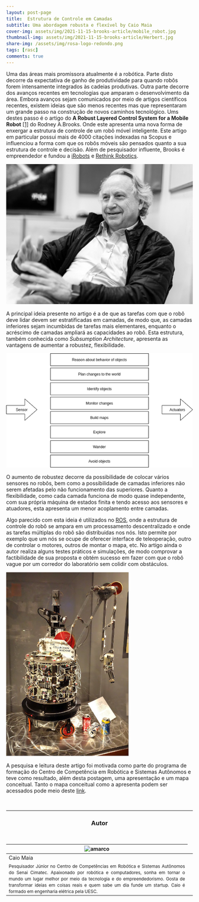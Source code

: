 ```yaml
---
layout: post-page
title:  Estrutura de Controle em Camadas
subtitle: Uma abordagem robusta e flexível by Caio Maia
cover-img: assets/img/2021-11-15-brooks-article/mobile_robot.jpg
thumbnail-img: assets/img/2021-11-15-brooks-article/Herbert.jpg 
share-img: /assets/img/rosa-logo-redondo.png
tags: [rasc]
comments: true
---
```

<!-- ## Introdução -->

Uma das áreas mais promissora atualmente é a robótica. Parte disto decorre da expectativa de ganho de produtividade para quando robôs forem intensamente integrados às cadeias produtivas. Outra parte decorre dos avanços recentes em tecnologias que amparam o desenvolvimento da área. Embora avanços sejam comunicados por meio de artigos científicos recentes, existem ideias que são menos recentes mas que representaram um grande passo na construção de novos caminhos tecnológico. Ums destes passo é o artigo do **A Robust Layered Control System for a Mobile Robot** [[1]](https://ieeexplore.ieee.org/document/1087032) do Rodney A.Brooks. Onde este apresenta uma nova forma de enxergar a estrutura de controle de um robô móvel inteligente. Este artigo em particular possui mais de 4000 citações indexadas na Scopus e influenciou a forma com que os robôs móveis são pensados quanto a sua estrutura de controle e decisão. Além de pesquisador influente, Brooks é empreendedor e fundou a [iRobots](https://www.irobot.com/) e [Rethink Robotics](https://www.rethinkrobotics.com/).

![](../assets/img/2021-11-15-brooks-article/brooks.jpg)

A principal ideia presente no artigo é a de que as tarefas com que o robô deve lidar devem ser estratificadas em camadas, de modo que, as camadas inferiores sejam incumbidas de tarefas mais elementares, enquanto o acréscimo de camadas ampliará as capacidades ao robô. Esta estrutura, também conhecida como *Subsumption Architecture*, apresenta as vantagens de aumentar a robustez, flexibilidade.

![](../assets/img/2021-11-15-brooks-article/horizontaDiag.drawio.png)

O aumento de robustez decorre da possibilidade de colocar vários sensores no robôs, bem como a possibilidade de camadas inferiores não serem afetadas pelo não funcionamento das superiores. Quanto a flexibilidade, como cada camada funciona de modo quase independente, com sua própria máquina de estados finita e tendo acesso aos sensores e atuadores, esta apresenta um menor acoplamento entre camadas.

Algo parecido com esta ideia é utilizados no [ROS](https://www.ros.org/), onde a estrutura de controle do robô se ampara em um processamento descentralizado e onde as tarefas múltiplas do robô são distribuidas nos nós. Isto permite por exemplo que um nós se ocupe de oferecer interface de teleoperação, outro de controlar o motores, outros de montar o mapa, etc. No artigo ainda o autor realiza alguns testes práticos e simulações, de modo comprovar a factibilidade de sua proposta e obtém sucesso em fazer com que o robô vague por um corredor do laboratório sem colidir com obstáculos.

![](../assets/img/2021-11-15-brooks-article/Herbert.jpg)

A pesquisa e leitura deste artigo foi motivada como parte do programa de formação do Centro de Competência em Robótica e Sistemas Autônomos e teve como resultado, além desta postagem, uma apresentação e um mapa conceitual. Tanto o mapa conceitual como a apresenta podem ser acessados pode meio deste [link](https://drive.google.com/drive/folders/1fT1c9rIHpcIFqOXKjt3zqwlo6zUpnSRg?usp=sharing).



<br>


<hr>

<!-- autor -->
<center><h3 class="post-title">Autor</h3><br/></center>
<div class="row">
  <div class="col-xl-8 offset-xl-0 col-lg-4 offset-lg-0 center">
    <table class="table-borderless highlight">
      <thead>
        <tr>
          <th><img src="{{ 'assets/img/people/caiomaia-1.png' | relative_url }}" width="100" alt="amarco" class="img-fluid rounded-circle" /></th>
        </tr>
      </thead>
      <tbody>
        <tr class="font-weight-bolder" style="text-align: center margin-top: 0">
          <td>Caio Maia</td>
        </tr>
        <tr style="text-align: center" >
          <td style="vertical-align: top; text-align: justify"><small>Pesquisador Júnior no Centro de Competências em Robótica e Sistemas Autônomos do Senai Cimatec. Apaixonado por robótica e computadores, sonha em tornar o mundo um lugar melhor por meio da tecnologia e do empreendedorismo. Gosta de transformar ideias em coisas reais e quem sabe um dia funde um startup. Caio é formado em engenharia elétrica pela UESC.</small></td>
          <td></td>
        </tr>
      </tbody>
    </table>
  </div>
</div>

<br>
